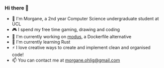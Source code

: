 ### Hi there 👋
- 🙋 I'm Morgane, a 2nd year Computer Science undergraduate student at UCL
- 🎮 I spend my free time gaming, drawing and coding
- 🔭 I'm currently working on [modus](https://github.com/modus-continens/modus.git), a Dockerfile alternative
- 🌱 I'm currently learning Rust
-  ⚡ I love creative ways to create and implement clean and organised code!
- 📫 You can contact me at [morgane.ohlig@gmail.com](mailto:morgane.ohlig@gmail.com)
